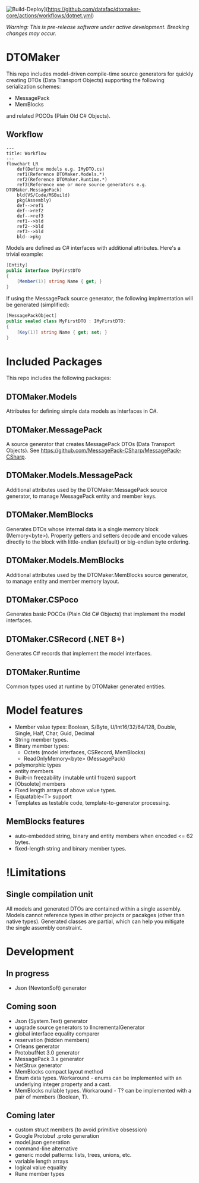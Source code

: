 ![Build-Deploy](https://github.com/datafac/dtomaker-core/actions/workflows/dotnet.yml/badge.svg)](https://github.com/datafac/dtomaker-core/actions/workflows/dotnet.yml)

*Warning: This is pre-release software under active development. Breaking changes may occur.*


# DTOMaker

This repo includes model-driven compile-time source generators for quickly creating DTOs (Data Transport Objects) supporting the following
serialization schemes:
- MessagePack
- MemBlocks

and related POCOs (Plain Old C# Objects).

## Workflow
```mermaid
---
title: Workflow
---
flowchart LR
    def(Define models e.g. IMyDTO.cs)
    ref1(Reference DTOMaker.Models.*)
    ref2(Reference DTOMaker.Runtime.*)
    ref3(Reference one or more source generators e.g. DTOMaker.MessagePack)
    bld(VS/Code/MSBuild)
    pkg(Assembly)
    def-->ref1
    def-->ref2
    def-->ref3
    ref1-->bld
    ref2-->bld
    ref3-->bld
    bld-->pkg
```

Models are defined as C# interfaces with additional attributes. Here's a trivial example:

```C#
[Entity]
public interface IMyFirstDTO
{
    [Member(1)] string Name { get; }
}
```
If using the MessagePack source generator, the following implmentation will be 
generated (simplified):

```C#
[MessagePackObject]
public sealed class MyFirstDTO : IMyFirstDTO:
{
    [Key(1)] string Name { get; set; }
}
```
# Included Packages

This repo includes the following packages:

## DTOMaker.Models
Attributes for defining simple data models as interfaces in C#.

## DTOMaker.MessagePack
A source generator that creates MessagePack DTOs (Data Transport Objects).
See https://github.com/MessagePack-CSharp/MessagePack-CSharp.
## DTOMaker.Models.MessagePack
Additional attributes used by the DTOMaker.MessagePack source generator, to manage
MessagePack entity and member keys.

## DTOMaker.MemBlocks
Generates DTOs whose internal data is a single memory block (Memory\<byte\>). Property getters and setters decode and encode
values directly to the block with little-endian (default) or big-endian byte ordering.
## DTOMaker.Models.MemBlocks
Additional attributes used by the DTOMaker.MemBlocks source generator, to 
manage entity and member memory layout.

## DTOMaker.CSPoco
Generates basic POCOs (Plain Old C# Objects) that implement the model interfaces.

## DTOMaker.CSRecord (.NET 8+)
Generates C# records that implement the model interfaces.

## DTOMaker.Runtime
Common types used at runtime by DTOMaker generated entities.

# Model features
- Member value types: Boolean, S/Byte, U/Int16/32/64/128, Double, Single, Half, Char, Guid, Decimal
- String member types.
- Binary member types:
  - Octets (model interfaces, CSRecord, MemBlocks)
  - ReadOnlyMemory\<byte\> (MessagePack)
- polymorphic types
- entity members
- Built-in freezability (mutable until frozen) support
- [Obsolete] members
- Fixed length arrays of above value types.
- IEquatable\<T\> support
- Templates as testable code, template-to-generator processing.

## MemBlocks features
- auto-embedded string, binary and entity members when encoded <= 62 bytes.
- fixed-length string and binary member types.

# !Limitations
## Single compilation unit
All models and generated DTOs are contained within a single assembly.
Models cannot reference types in other projects or pacakges (other 
than native types). Generated classes are partial, which can help you 
mitigate the single assembly constraint.

# Development
## In progress
- Json (NewtonSoft) generator

## Coming soon
- Json (System.Text) generator
- upgrade source generators to IIncrementalGenerator
- global interface equality comparer
- reservation (hidden members)
- Orleans generator
- ProtobufNet 3.0 generator
- MessagePack 3.x generator
- NetStrux generator
- MemBlocks compact layout method
- Enum data types. Workaround - enums can be implemented with an underlying 
  integer property and a cast.
- MemBlocks nullable types. Workaround - T? can be implemented with a pair
  of members (Boolean, T).

## Coming later
- custom struct members (to avoid primitive obsession)
- Google Protobuf .proto generation
- model.json generation
- command-line alternative
- generic model patterns: lists, trees, unions, etc.
- variable length arrays
- logical value equality
- Rune member types
